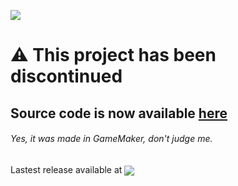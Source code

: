 ![](https://i.ibb.co/jvPHmX1/rect1660.png)

# ⚠️ This project has been discontinued
## Source code is now available [here](https://github.com/GatoVuelta/DiskeoV3/)
###### Yes, it was made in GameMaker, don't judge me.
Lastest release available at   [<img valign="middle" src="https://img.shields.io/badge/Itch.io-v0.1.0-FA5C5C?style=for-the-badge&logo=itch.io">](https://komodroid.itch.io/diskeo)
